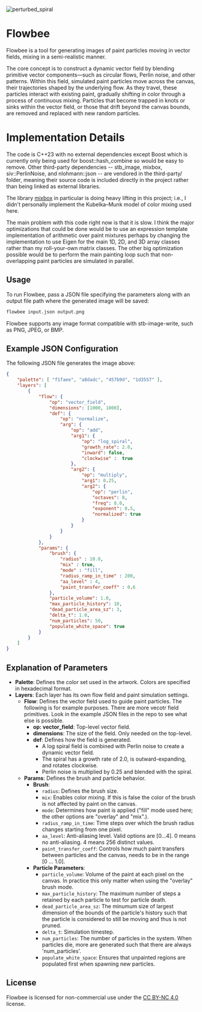 
![perturbed_spiral](https://github.com/user-attachments/assets/ab74148f-91a3-4846-ace9-4587ab0f3353)

# Flowbee

Flowbee is a tool for generating images of paint particles moving in vector fields, mixing in a semi-realistic manner. 

The core concept is to construct a dynamic vector field by blending primitive vector components—such as circular flows, Perlin noise, and other patterns. Within this field, simulated paint particles move across the canvas, their trajectories shaped by the underlying flow. As they travel, these particles interact with existing paint, gradually shifting in color through a process of continuous mixing. Particles that become trapped in knots or sinks within the vector field, or those that drift beyond the canvas bounds, are removed and replaced with new random particles.

# Implementation Details

The code is C++23 with no external dependencies except Boost which is currently only being used for boost::hash_combine so would be easy to remove. Other third-party dependencies -- stb_image, mixbox, siv::PerlinNoise, and nlohmann::json -- are vendored in the third-party/ folder, meaning their source code is included directly in the project rather than being linked as external libraries.

The library [mixbox](https://scrtwpns.com/mixbox/) in particular is doing heavy lifting in this project; i.e., I didn't personally implement the Kubelka–Munk model of color mixing used here.

The main problem with this code right now is that it is slow. I think the major optimizations that could be done would be to use an expression template implementation of arithmetic over paint mixtures perhaps by changing the implementation to use Eigen for the main 1D, 2D, and 3D array classes rather than my roll-your-own matrix classes. The other big optimization possible would be to perform the main painting loop such that non-overlapping paint particles are simulated in parallel.

## Usage

To run Flowbee, pass a JSON file specifying the parameters along with an output file path where the generated image will be saved:

```sh
flowbee input.json output.png
```

Flowbee supports any image format compatible with stb-image-write, such as PNG, JPEG, or BMP.

## Example JSON Configuration

The following JSON file generates the image above:

```json
{
    "palette": [ "f1faee", "a8dadc", "457b9d", "1d3557" ],
    "layers": [
        {
            "flow": {
                "op": "vector_field",
                "dimensions": [1000, 1000],
                "def": {
                    "op": "normalize",
                    "arg": {
                        "op": "add",
                        "arg1": {
                            "op": "log_spiral",
                            "growth_rate": 2.0,
                            "inward": false,
                            "clockwise" :  true
                        },
                        "arg2": {
                            "op": "multiply",
                            "arg1": 0.25,
                            "arg2": {    
                                "op": "perlin",
                                "octaves": 8,
                                "freq": 8.0,
                                "exponent": 0.5,
                                "normalized": true
                            }  
                        }
                    }
                }
            },
            "params": {
                "brush": {
                    "radius" : 10.0,
                    "mix" : true,
                    "mode" : "fill",
                    "radius_ramp_in_time" : 200,
                    "aa_level" : 4,
                    "paint_transfer_coeff" : 0.6
                },
                "particle_volume": 1.0,
                "max_particle_history": 10,
                "dead_particle_area_sz": 3,
                "delta_t": 1.0,
                "num_particles": 50,
                "populate_white_space": true
            }
        }
    ]
}
```

## Explanation of Parameters

- **Palette**: Defines the color set used in the artwork. Colors are specified in hexadecimal format.
- **Layers**: Each layer has its own flow field and paint simulation settings.
  - **Flow**: Defines the vector field used to guide paint particles. The following is for example purposes. There are more vecotr field primitives. Look in the example JSON files in the repo to see what else is possible.
    - **op: vector\_field**: Top-level vector field.
    - **dimensions**: The size of the field. Only needed on the top-level.
    - **def**: Defines how the field is generated.
      - A log spiral field is combined with Perlin noise to create a dynamic vector field.
      - The spiral has a growth rate of 2.0, is outward-expanding, and rotates clockwise.
      - Perlin noise is multiplied by 0.25 and blended with the spiral.
  - **Params**: Defines the brush and particle behavior.
    - **Brush**:
      - `radius`: Defines the brush size.
      - `mix`: Enables color mixing. If this is false the color of the brush is not affected by paint on the canvas.
      - `mode`: Determines how paint is applied ("fill" mode used here; the other options are "overlay" and "mix".).
      - `radius_ramp_in_time`: Time steps over which the brush radius changes starting from one pixel.
      - `aa_level`: Anti-aliasing level. Valid options are [0...4]. 0 means no anti-aliasing. 4 means 256 distinct values.
      - `paint_transfer_coeff`: Controls how much paint transfers between particles and the canvas, needs to be in the range [0 ... 1.0].
    - **Particle Parameters**:
      - `particle_volume`: Volume of the paint at each pixel on the canvas. In practice this only matter when using the "overlay" brush mode.
      - `max_particle_history`: The maximum number of steps a retained by each particle to test for particle death.
      - `dead_particle_area_sz`: The minumum size of largest dimension of the bounds of the particle's history such that the particle is considered to still be moving and thus is not pruned. 
      - `delta_t`: Simulation timestep.
      - `num_particles`: The number of particles in the system. When particles die, more are generated such that there are always 'num_particles'.
      - `populate_white_space`: Ensures that unpainted regions are populated first when spawning new particles.

## License

Flowbee is licensed for non-commercial use under the [CC BY-NC 4.0](https://creativecommons.org/licenses/by-nc/4.0/) license.

